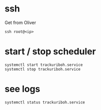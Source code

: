 # ssh
Get from Oliver
```
ssh root@<ip>
```

# start / stop scheduler
```
systemctl start trackuriboh.service
systemctl stop trackuriboh.service
```

# see logs
```
systemctl status trackuriboh.service
```